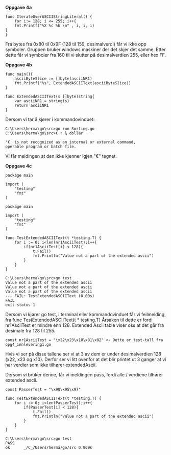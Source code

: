 
**Oppgave 4a**
```
func IterateOverASCIIStringLiteral() {
	for i:= 128; i <= 255; i++{
	fmt.Printf("%X %c %b \n" , i, i, i)
}
}
```
Fra bytes fra 0x80 til 0x9F (128 til 159, desimalverdi) får vi ikke opp symboler. Gruppen bruker windows maskiner der det skjer det samme. Etter dette får vi symboler fra 160 til vi slutter på desimalverdien 255, eller hex FF.

**Oppgave 4b**
```
func main(){
	asciiByteSlice := []byte(asciiNR1)
	fmt.Printf("%s", ExtendedASCIIText(asciiByteSlice))
}

func ExtendedASCIIText(s []byte)string{
	var asciiNR1 = string(s)
	return asciiNR1
}
```
Dersom vi tar å kjører i kommandovinduet:
```
C:\Users\herma\go\src>go run Sorting.go
C:\Users\herma\go\src>€ ÷ ¾ dollar

'€' is not recognized as an internal or external command,
operable program or batch file.

```
Vi får meldingen at den ikke kjenner igjen "€" tegnet.

**Oppgave 4c**
```
package main

import (
	"testing"
	"fmt"
)

package main

import (
	"testing"
	"fmt"
)

func TestExtendedASCIIText(t *testing.T) {
	for i := 0; i<len(nr1AsciiTest);i++{
		if(nr1AsciiTest[i] < 128){
			t.Fail()
			fmt.Println("Value not a part of the extended ascii")
		}
	}
}

C:\Users\herma\go\src>go test
Value not a part of the extended ascii
Value not a part of the extended ascii
Value not a part of the extended ascii
--- FAIL: TestExtendedASCIIText (0.00s)
FAIL
exit status 1

```
Dersom vi kjører go test, i terminal eller kommandovinduet får vi feilmelding, fra func TestExtendedASCIIText(t * testing.T) Årsaken til dette er fordi nr1AsciiTest er mindre enn 128. Extended Ascii table viser oss at det går fra desimale fra 128 til 255. 

```
const nr1AsciiTest = "\x22\x23\x10\x81\x82" <- Dette er test-tall fra opg4_innlevering1.go
```

Hvis vi ser på disse tallene ser vi at 3 av dem er under desimalverdien 128 (x22, x23 og x10). Derfor ser vi litt ovenfor at det blir printet ut 3 ganger at vi har verdier som ikke tilhører extendedAscii.

Dersom vi bruker denne, får vi meldingen pass, fordi alle / verdiene tilhører extended ascii.
```
const PasserTest = "\x90\x95\x97"

func TestExtendedASCIIText(t *testing.T) {
	for i := 0; i<len(PasserTest);i++{
		if(PasserTest[i] < 128){
			t.Fail()
			fmt.Println("Value not a part of the extended ascii")
		}
	}
}

C:\Users\herma\go\src>go test
PASS
ok      _/C_/Users/herma/go/src 0.069s

```
